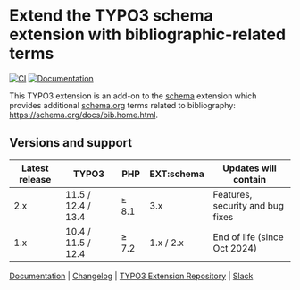 # Extend the TYPO3 schema extension with bibliographic-related terms

[![CI](https://github.com/brotkrueml/schema-bib/actions/workflows/ci.yml/badge.svg)](https://github.com/brotkrueml/schema-bib/actions/workflows/ci.yml)
[![Documentation](https://github.com/brotkrueml/schema-bib/actions/workflows/docs.yml/badge.svg)](https://github.com/brotkrueml/schema-bib/actions/workflows/docs.yml)

This TYPO3 extension is an add-on to the
[schema](https://extensions.typo3.org/extension/schema) extension
which provides additional [schema.org](https://schema.org/) terms
related to bibliography: https://schema.org/docs/bib.home.html.

## Versions and support

| Latest release | TYPO3              | PHP   | EXT:schema | Updates will contain             |
|----------------|--------------------|-------|------------|----------------------------------|
| 2.x            | 11.5 / 12.4 / 13.4 | ≥ 8.1 | 3.x        | Features, security and bug fixes |
| 1.x            | 10.4 / 11.5 / 12.4 | ≥ 7.2 | 1.x / 2.x  | End of life (since Oct 2024)     |

[Documentation](https://docs.typo3.org/p/brotkrueml/schema-bib/main/en-us/) |
[Changelog](https://github.com/brotkrueml/schema-bib/blob/main/CHANGELOG.md) |
[TYPO3 Extension Repository](https://extensions.typo3.org/extension/schema_bib) |
[Slack](https://typo3.slack.com/app_redirect?channel=CV36M73D5)
